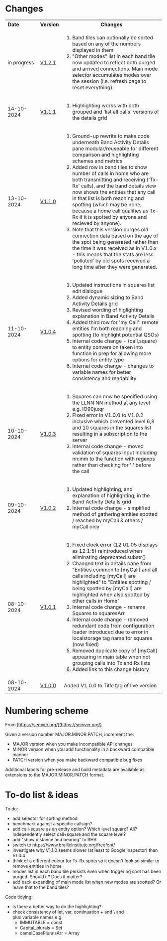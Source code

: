 
# Changes 

<table>
<tr>
  <th>Date&nbsp;&nbsp;&nbsp;&nbsp;&nbsp;&nbsp;&nbsp;&nbsp;&nbsp;&nbsp;&nbsp;&nbsp;</th><th>Version</th><th>Changes</th>
</tr>

<tr>
  <td>in progress</td><td><a href='https://g1ojs.github.io/BandOpticon/In%20Progress/BandOpticon%20V1.2.1'>V1.2.1</a></td>
  <td>
    <ol>
      <li>Band tiles can optionally be sorted based on any of the numbers displayed in them</li>
      <li>"Other modes" list in each band tile now updated to reflect both purged and arrived connections. Main mode selector accumulates modes over the session (i.e. refresh page to reset everything).</li>
    </ol>
  </td>
</tr>

<tr>
  <td>14-10-2024</td><td><a href='https://g1ojs.github.io/BandOpticon/Archive/V1.1/BandOpticon%20V1.1.1'>V1.1.1</a></td>
  <td>
    <ol>
      <li>Highlighting works with both grouped and 'list all calls' versions of the details grid</li>
    </ol>
  </td>
</tr>

<tr>
  <td>13-10-2024</td><td><a href='https://g1ojs.github.io/BandOpticon/Archive/V1.1/BandOpticon%20V1.1.0'>V1.1.0</a></td>
  <td>
    <ol>
      <li>Ground-up rewrite to make code underneath Band Activity Details pane modular/reuseable for different comparison and highlighting schemes and metrics</li>
      <li>Added row in band tiles to show number of calls in home who are both transmitting and receiving ('Tx-Rx' calls), and the band details view now shows the entities that any call in that list is both reaching and spotting (which may be none, because a home call qualifies as Tx-Rx if it is spotted by anyone and recieved by anyone).</li>
      <li>Note that this version purges old connection data based on the age of the spot being generated rather than the time it was received as in V1.0.x - this means that the stats are less 'polluted' by old spots received a long time after they were generated.</li>
    </ol>
  </td>
</tr>

<tr>
  <td>11-10-2024</td><td><a href='https://g1ojs.github.io/BandOpticon/Archive/V1.0/BandOpticon%20V1.0.4'>V1.0.4</a></td>
  <td>
    <ol>
      <li>Updated instructions in squares list edit dialogue</li>
      <li>Added dynamic sizing to Band Activity Details grid</li>
      <li>Revised wording of higlighting explanation in Band Activity Details</li>
      <li>Added third row for 'my Call': remote entities I'm both reaching and spotting (to highlight potential QSOs)</li>
      <li>Internal code change - (call,square) to entity conversion taken into function in prep for allowing more options for entity type</li>
      <li>Internal code change - changes to variable names for better consistency and readability</li>
    </ol>
  </td>
</tr>

<tr>
  <td>10-10-2024</td><td><a href='https://g1ojs.github.io/BandOpticon/Archive/V1.0/BandOpticon%20V1.0.3'>V1.0.3</a></td>
  <td>
    <ol>
      <li>Squares can now be specified using the LLNN:NN method at any level e.g. IO90ju:qr</li>
      <li>Fixed error in V1.0.0 to V1.0.2 inclusive which prevented level 6,8 and 10 squares in the squares list resulting in a subscription to the server</li>
      <li>Internal code change - moved validation of squares input including nn:mm to the function with regexps rather than checking for ':' before the call</li>
    </ol>
  </td>
</tr>

<tr>
  <td>09-10-2024</td><td><a href='https://g1ojs.github.io/BandOpticon/Archive/V1.0/BandOpticon%20V1.0.2'>V1.0.2</a></td>
  <td>
    <ol>
      <li>Updated highlighting, and explanation of highlighting, in the Band Activity Details grid</li>
      <li>Internal code change - simplified method of gathering entities spotted / reached by myCall & others / myCall only</li>
    </ol>
  </td>
</tr>

<tr>
  <td>08-10-2024</td><td><a href='https://g1ojs.github.io/BandOpticon/Archive/V1.0/BandOpticon%20V1.0.1'>V1.0.1</a></td>
  <td>
    <ol>
      <li>Fixed clock error (12:01:05 displays as 12:1:5) reintroduced when eliminating deprecated substr()</li>
      <li>Changed text in details pane from
        "Entities common to [myCall] and all calls including [myCall] are highlighted"
        to "Entities spotting / being spotted by [myCall] are highlighted when also spotted by other calls in Home"</li>
      <li>Internal code change - rename Squares to squaresArr</li>
      <li>Internal code change - removed redundant code from configuration loader introduced due to error in localstorage tag name for squares (now fixed)</li>
      <li>Removed duplicate copy of [myCall] appearing in main table when not grouping calls into Tx and Rx lists</li>
      <li>Added link to this change history</li>
    </ol>
  </td>
</tr>
 
<tr>
  <td>08-10-2024</td><td><a href='https://g1ojs.github.io/BandOpticon/Archive/V1.0/BandOpticon%20V1.0.0'>V1.0.0</a></td><td>Added V1.0.0 to Title tag of live version</td>
</tr>
 







</table>  


# Numbering scheme
From [https://semver.org/](https://semver.org/)

Given a version number MAJOR.MINOR.PATCH, increment the:   
- MAJOR version when you make incompatible API changes   
- MINOR version when you add functionality in a backward compatible manner   
- PATCH version when you make backward compatible bug fixes

Additional labels for pre-release and build metadata are available as extensions to the MAJOR.MINOR.PATCH format.

# To-do list & ideas

To do:
  - add selector for sorting method
  - benchmark against a specific callsign?
  - add call-square as an entity option? Which level square? All? Independently select call+square and the square level?
  - add "show distance and bearing" to RHS
  - switch to https://www.brailleinstitute.org/freefont/
  - investigate why V1.1.0 seems slower (at least to Google inspector) than V1.0.4
  - think of a different colour for Tx-Rx spots so it doesn't look so similar to remove entities in home
  - modes list in each band tile persists even when triggering spot has been purged. Should it? Does it matter?
  - add back expanding of main mode list when new modes are spotted? Or leave that to the band tiles?

Code tidying:
  - is there a better way to do the highlighting?
  - check consistency of let, var, continuation + and \ and <br> plus variable names e.g.
     - IMMUTABLE = const
     - Capital_plurals = Set
     - camelCasePluralsArr = Array 



